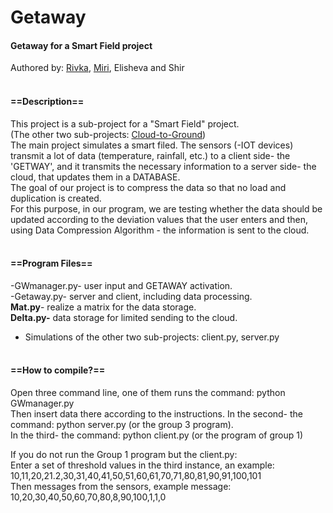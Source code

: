 # Getaway
#### Getaway for a Smart Field project

Authored by: [Rivka](https://www.linkedin.com/in/rivka-gozlan/), [Miri](https://www.linkedin.com/in/miri-zakay-3b5a521aa/), Elisheva and Shir
<br/><br/>
#### ==Description==
This project is a sub-project for a "Smart Field" project.<br/>
(The other two sub-projects: [Cloud-to-Ground](https://github.com/sheindyfr/Cloud-to-Ground))<br/>
The main project simulates a smart filed. The sensors (-IOT devices) transmit a lot of data (temperature, rainfall, etc.) to a client side- the 'GETWAY', and it transmits the necessary information to a server side- the cloud, that updates them in a DATABASE.<br/>
The goal of our project is to compress the data so that no load and duplication is created.<br/>
For this purpose, in our program, we are testing whether the data should be updated according to the deviation values that the user enters and then, using Data Compression Algorithm - the information is sent to the cloud.
<br/><br/>
#### ==Program Files==
-GWmanager.py- user input and GETAWAY activation.<br/>
-Getaway.py- server and client, including data processing.<br/>
**Mat.py**- realize a matrix for the data storage.<br/>
**Delta.py-** data storage for limited sending to the cloud.

- Simulations of the other two sub-projects: client.py, server.py
<br/><br/>
#### ==How to compile?==
Open three command line, one of them runs the command: python GWmanager.py<br/>
Then insert data there according to the instructions. In the second- the command: python server.py (or the group 3 program).<br/>
In the third- the command: python client.py (or the program of group 1)

If you do not run the Group 1 program but the client.py:<br/>
Enter a set of threshold values in the third instance, an example:<br/>
10,11,20,21.2,30,31,40,41,50,51,60,61,70,71,80,81,90,91,100,101<br/>
Then messages from the sensors, example message:<br/>
10,20,30,40,50,60,70,80,8,90,100,1,1,0

